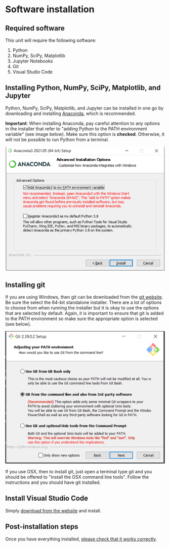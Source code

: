 # Software installation

## Required software

This unit will require the following software:

1. Python
2. NumPy, SciPy, Matplotlib
3. Jupyter Notebooks
4. Git
5. Visual Studio Code

## Installing Python, NumPy, SciPy, Matplotlib, and Jupyter
Python, NumPy, SciPy, Matplotlib, and Jupyter can be installed in one go by downloading and installing
[Anaconda](https://www.anaconda.com/), which is recommended.

**Important**: When installing Anaconda, pay careful attention to any
options in the installer that refer to "adding Python to the PATH environment
variable" (see image below).  Make sure this option is **checked**.  Otherwise, it will not
be possible to run Python from a terminal.

![](/assets/software/anaconda.PNG)

## Installing git

If you are using Windows, then git can be downloaded from
the [git website](https://git-scm.com/download/win).  
Be sure the select the 64-bit standalone installer.
There are a lot of options to choose from when running the installer but it is
okay to use the options that are selected by default.  Again, it is important to
ensure that git is added to the PATH environment so make sure the appropriate
option is selected (see below).

![](/assets/software/git.PNG)


If you use OSX, then to install git, just open a terminal type git and you should be offered to
"install the OSX command line tools". Follow the instructions and you should have git
installed.

## Install Visual Studio Code

Simply [download from the website](https://code.visualstudio.com/) and install.

## Post-installation steps

Once you have everything installed, [please check that it works correctly](/software/check).
